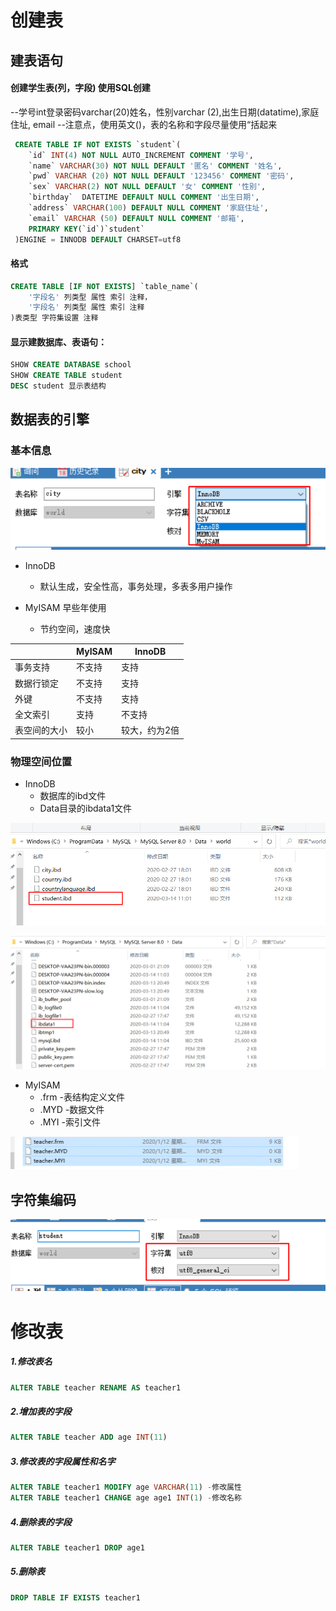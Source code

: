 # 创建表

## 建表语句 

#### 创建学生表(列，字段) 使用SQL创建

--学号int登录密码varchar(20)姓名，性别varchar (2),出生日期(datatime),家庭住址, email
--注意点，使用英文()，表的名称和字段尽量使用“括起来

```sql
 CREATE TABLE IF NOT EXISTS `student`(
	`id` INT(4) NOT NULL AUTO_INCREMENT COMMENT '学号',
	`name` VARCHAR(30) NOT NULL DEFAULT '匿名' COMMENT '姓名',
	`pwd` VARCHAR (20) NOT NULL DEFAULT '123456' COMMENT '密码',
	`sex` VARCHAR(2) NOT NULL DEFAULT '女' COMMENT '性别',
	`birthday`  DATETIME DEFAULT NULL COMMENT '出生日期',
	`address` VARCHAR(100) DEFAULT NULL COMMENT '家庭住址',
	`email` VARCHAR (50) DEFAULT NULL COMMENT '邮箱',
	PRIMARY KEY(`id`)`student`
 )ENGINE = INNODB DEFAULT CHARSET=utf8
```

#### 格式

```sql
CREATE TABLE [IF NOT EXISTS] `table_name`(
	'字段名' 列类型 属性 索引 注释，
	'字段名' 列类型 属性 索引 注释
)表类型 字符集设置 注释
```

#### 显示建数据库、表语句：

```sql
SHOW CREATE DATABASE school
SHOW CREATE TABLE student
DESC student 显示表结构
```

## 数据表的引擎

### 基本信息

![image-20200314111209841](06.创建表.assets/image-20200314111209841.png)

* InnoDB    
  * 默认生成，安全性高，事务处理，多表多用户操作

* MyISAM   早些年使用
  * 节约空间，速度快

|              | MyISAM | InnoDB        |
| ------------ | ------ | ------------- |
| 事务支持     | 不支持 | 支持          |
| 数据行锁定   | 不支持 | 支持          |
| 外键         | 不支持 | 支持          |
| 全文索引     | 支持   | 不支持        |
| 表空间的大小 | 较小   | 较大，约为2倍 |

### 物理空间位置

* InnoDB
  * 数据库的ibd文件
  * Data目录的ibdata1文件

![image-20200314114859519](06.创建表.assets/image-20200314114859519.png)

![image-20200314115029768](06.创建表.assets/image-20200314115029768.png)

* MyISAM
  * .frm   -表结构定义文件
  * .MYD   -数据文件
  * .MYI  -索引文件

![image-20200314115149349](06.创建表.assets/image-20200314115149349.png)

## 字符集编码

![image-20200314115427628](06.创建表.assets/image-20200314115427628.png)

# 修改表

##### 1.修改表名

```SQL
ALTER TABLE teacher RENAME AS teacher1
```

##### 2.增加表的字段

```SQL
ALTER TABLE teacher ADD age INT(11)
```

##### 3.修改表的字段属性和名字

```SQL
ALTER TABLE teacher1 MODIFY age VARCHAR(11) -修改属性
ALTER TABLE teacher1 CHANGE age age1 INT(1) -修改名称
```

##### 4.删除表的字段

```sql
ALTER TABLE teacher1 DROP age1
```

##### 5.删除表

```sql
DROP TABLE IF EXISTS teacher1
```

